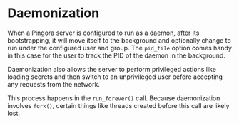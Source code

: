 # Daemonization

When a Pingora server is configured to run as a daemon, after its bootstrapping, it will move itself to the background and optionally change to run under the configured user and group. The `pid_file` option comes handy in this case for the user to track the PID of the daemon in the background.

Daemonization also allows the server to perform privileged actions like loading secrets and then switch to an unprivileged user before accepting any requests from the network.

This process happens in the `run_forever()` call. Because daemonization involves `fork()`, certain things like threads created before this call are likely lost.
